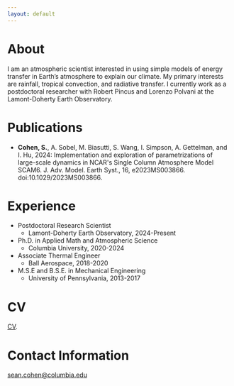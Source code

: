 ```yaml
---
layout: default
---
```


# About

I am an atmospheric scientist interested in using simple models of energy transfer in Earth’s atmosphere to explain our climate. My primary interests are rainfall, tropical convection, and radiative transfer. I currently work as a postdoctoral researcher with Robert Pincus and Lorenzo Polvani at the Lamont-Doherty Earth Observatory. 

# Publications

*   **Cohen, S.**, A. Sobel, M. Biasutti, S. Wang, I. Simpson, A. Gettelman, and I. Hu, 2024: Implementation and exploration of parametrizations of large-scale dynamics in NCAR's Single Column Atmosphere Model SCAM6. J. Adv. Model. Earth Syst., 16, e2023MS003866. doi:10.1029/2023MS003866.

# Experience 

- Postdoctoral Research Scientist
  - Lamont-Doherty Earth Observatory, 2024-Present
- Ph.D. in Applied Math and Atmospheric Science
  - Columbia University, 2020-2024
- Associate Thermal Engineer
  - Ball Aerospace, 2018-2020
- M.S.E and B.S.E. in Mechanical Engineering
  - University of Pennsylvania, 2013-2017

# CV

[CV](./another-page.html).

# Contact Information 

sean.cohen@columbia.edu

